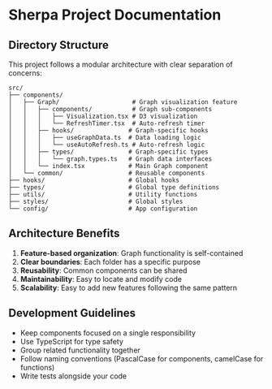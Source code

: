 # Sherpa Project Documentation

## Directory Structure

This project follows a modular architecture with clear separation of concerns:

```
src/
├── components/
│   ├── Graph/                    # Graph visualization feature
│   │   ├── components/           # Graph sub-components
│   │   │   ├── Visualization.tsx # D3 visualization
│   │   │   └── RefreshTimer.tsx  # Auto-refresh timer
│   │   ├── hooks/               # Graph-specific hooks
│   │   │   ├── useGraphData.ts  # Data loading logic
│   │   │   └── useAutoRefresh.ts # Auto-refresh logic
│   │   ├── types/               # Graph-specific types
│   │   │   └── graph.types.ts   # Graph data interfaces
│   │   └── index.tsx            # Main Graph component
│   └── common/                  # Reusable components
├── hooks/                       # Global hooks
├── types/                       # Global type definitions
├── utils/                       # Utility functions
├── styles/                      # Global styles
└── config/                      # App configuration
```

## Architecture Benefits

1. **Feature-based organization**: Graph functionality is self-contained
2. **Clear boundaries**: Each folder has a specific purpose
3. **Reusability**: Common components can be shared
4. **Maintainability**: Easy to locate and modify code
5. **Scalability**: Easy to add new features following the same pattern

## Development Guidelines

- Keep components focused on a single responsibility
- Use TypeScript for type safety
- Group related functionality together
- Follow naming conventions (PascalCase for components, camelCase for functions)
- Write tests alongside your code
